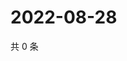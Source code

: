 # 2022-08-28

共 0 条

<!-- BEGIN WEIBO -->
<!-- 最后更新时间 Sun Aug 28 2022 14:06:45 GMT+0800 (China Standard Time) -->

<!-- END WEIBO -->
